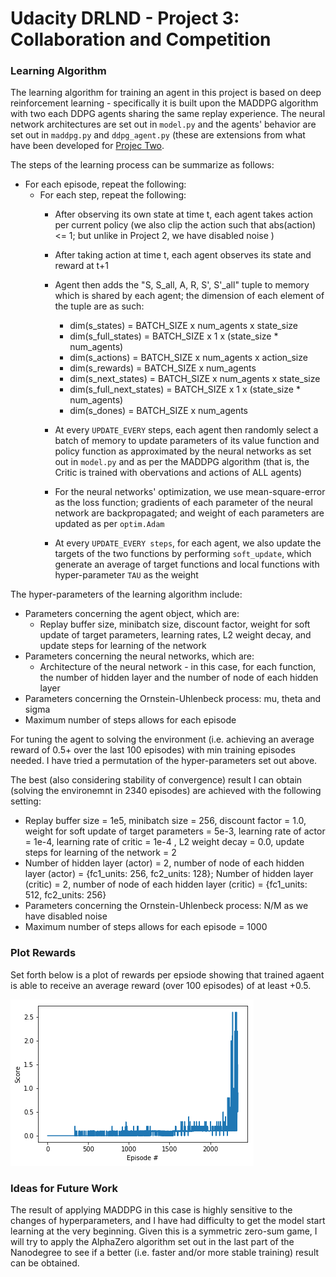 [//]: # (Image References)

[image1]: https://github.com/davidhtf/drlnd/blob/master/p3_collab-compet/plot_of_max_scores.png "Plot of Rewards"

# Udacity DRLND - Project 3: Collaboration and Competition

### Learning Algorithm

The learning algorithm for training an agent in this project is based on deep reinforcement learning - specifically it is built upon the MADDPG algorithm with two each DDPG agents sharing the same replay experience. The neural network architectures are set out in `model.py` and the agents' behavior are set out in `maddpg.py` and `ddpg_agent.py` (these are extensions from what have been developed for [Projec Two](https://github.com/davidhtf/drlnd/tree/master/p2_continuous-control).

The steps of the learning process can be summarize as follows: 
* For each episode, repeat the following:
  * For each step, repeat the following: 
    * After observing its own state at time t, each agent takes action per current policy (we also clip the action such that abs(action) <= 1; but unlike in Project 2, we have disabled noise )
    * After taking action at time t, each agent observes its state and reward at t+1
    * Agent then adds the "S, S_all, A, R, S', S'_all" tuple to memory which is shared by each agent; the dimension of each element of the tuple are as such:
    
        * dim(s_states) = BATCH_SIZE x num_agents x state_size
        * dim(s_full_states) = BATCH_SIZE x 1 x (state_size * num_agents)
        * dim(s_actions) = BATCH_SIZE x num_agents x action_size
        * dim(s_rewards) = BATCH_SIZE x num_agents
        * dim(s_next_states) = BATCH_SIZE x num_agents x state_size
        * dim(s_full_next_states) = BATCH_SIZE x 1 x (state_size * num_agents)
        * dim(s_dones) = BATCH_SIZE x num_agents
        
    * At every `UPDATE_EVERY` steps, each agent then randomly select a batch of memory to update parameters of its value function and policy function as approximated by the neural networks as set out in `model.py` and as per the MADDPG algorithm (that is, the Critic is trained with obervations and actions of ALL agents)
    * For the neural networks' optimization, we use mean-square-error as the loss function; gradients of each parameter of the neural network are backpropagated; and weight of each parameters are updated as per `optim.Adam`
    * At every `UPDATE_EVERY steps`, for each agent, we also update the targets of the two functions by performing `soft_update`, which generate an average of target functions and local functions with hyper-parameter `TAU` as the weight
    
The hyper-parameters of the learning algorithm include:
* Parameters concerning the agent object, which are:
  * Replay buffer size, minibatch size, discount factor, weight for soft update of target parameters, learning rates, L2 weight decay, and update steps for learning of the network
* Parameters concerning the neural networks, which are:
  * Architecture of the neural network - in this case, for each function, the number of hidden layer and the number of node of each hidden layer
* Parameters concerning the Ornstein-Uhlenbeck process: mu, theta and sigma
* Maximum number of steps allows for each episode

For tuning the agent to solving the environment (i.e. achieving an average reward of 0.5+ over the last 100 episodes) with min training episodes needed. I have tried a permutation of the hyper-parameters set out above.

The best (also considering stability of convergence) result I can obtain (solving the environemnt in 2340 episodes) are achieved with the following setting:
* Replay buffer size = 1e5, minibatch size = 256, discount factor = 1.0, weight for soft update of target parameters = 5e-3, learning rate of actor = 1e-4, learning rate of critic = 1e-4 , L2 weight decay = 0.0, update steps for learning of the network = 2
* Number of hidden layer (actor) = 2,  number of node of each hidden layer (actor) = {fc1_units: 256, fc2_units: 128}; Number of hidden layer (critic) = 2,  number of node of each hidden layer (critic) = {fc1_units: 512, fc2_units: 256}
* Parameters concerning the Ornstein-Uhlenbeck process: N/M as we have disabled noise
* Maximum number of steps allows for each episode = 1000


### Plot Rewards

Set forth below is a plot of rewards per epsiode showing that trained agaent is able to receive an average reward (over 100 episodes) of at least +0.5.

![Plot of Rewards][image1]


### Ideas for Future Work

The result of applying MADDPG in this case is highly sensitive to the changes of hyperparameters, and I have had difficulty to get the model start learning at the very beginning. Given this is a symmetric zero-sum game, I will try to apply the AlphaZero algorithm set out in the last part of the Nanodegree to see if a better (i.e. faster and/or more stable training) result can be obtained.    
